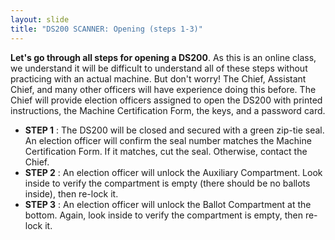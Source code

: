 ```yaml
---
layout: slide
title: "DS200 SCANNER: Opening (steps 1-3)"
---
```


**Let&#39;s go through all steps for opening a DS200**. As this is an online class, we understand it will be difficult to understand all of these steps without practicing with an actual machine. But don&#39;t worry! The Chief, Assistant Chief, and many other officers will have experience doing this before. The Chief will provide election officers assigned to open the DS200 with printed instructions, the Machine Certification Form, the keys, and a password card.

- **STEP 1** : The DS200 will be closed and secured with a green zip-tie seal. An election officer will confirm the seal number matches the Machine Certification Form. If it matches, cut the seal. Otherwise, contact the Chief.
- **STEP 2** : An election officer will unlock the Auxiliary Compartment. Look inside to verify the compartment is empty (there should be no ballots inside), then re-lock it.
- **STEP 3** : An election officer will unlock the Ballot Compartment at the bottom. Again, look inside to verify the compartment is empty, then re-lock it.
